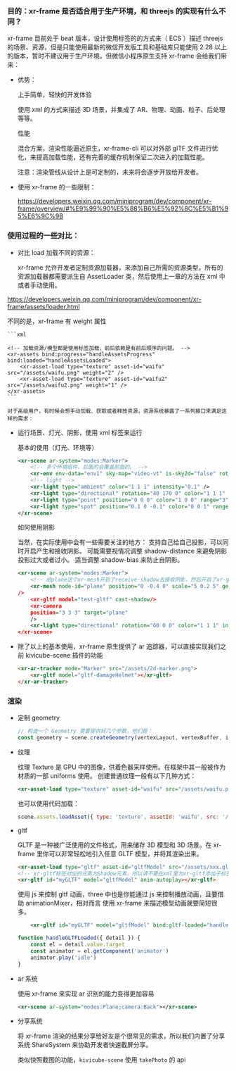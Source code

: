 ### 目的：xr-frame 是否适合用于生产环境，和 threejs 的实现有什么不同？

xr-frame 目前处于 beat 版本，设计使用标签的的方式来（ ECS ）描述 threejs 的场景、资源，但是只能使用最新的微信开发版工具和基础库只能使用 2.28 以上的版本，暂时不建议用于生产环境，但微信小程序原生支持 xr-frame 会给我们带来：

-   优势：

    上手简单，轻快的开发体验

    使用 xml 的方式来描述 3D 场景，并集成了 AR、物理、动画、粒子、后处理等等。

    性能

    混合方案，渲染性能逼近原生，xr-frame-cli 可以对外部 glTF 文件进行优化，来提高加载性能，还有完善的缓存机制保证二次进入的加载性能。

    注意：渲染管线从设计上是可定制的，未来将会逐步开放给开发者。

-   使用 xr-frame 的一些限制：

    https://developers.weixin.qq.com/miniprogram/dev/component/xr-frame/overview/#%E9%99%90%E5%88%B6%E5%92%8C%E5%B1%95%E6%9C%9B

### 使用过程的一些对比：

-   对比 load 加载不同的资源：

    xr-frame 允许开发者定制资源加载器，来添加自己所需的资源类型。所有的资源加载器都需要派生自 AssetLoader 类，然后使用上一章的方法在 xml 中或者手动使用。

https://developers.weixin.qq.com/miniprogram/dev/component/xr-frame/assets/loader.html

不同的是，xr-frame 有 weight 属性

    ```xml

    <!-- 加载资源/模型都是使用标签加载，前后依赖是有前后顺序的问题。 -->
    <xr-assets bind:progress="handleAssetsProgress" bind:loaded="handleAssetsLoaded">
        <xr-asset-load type="texture" asset-id="waifu" src="/assets/waifu.png" weight="2" />
        <xr-asset-load type="texture" asset-id="waifu2" src="/assets/waifu2.png" weight="1" />
    </xr-assets>
    ```

    对于高级用户，有时候会想手动加载、获取或者释放资源，资源系统暴露了一系列接口来满足这样的需求：

-   运行场景、灯光、阴影，使用 xml 标签来运行

    基本的使用（灯光、环境等）

    ```xml
    <xr-scene ar-system="modes:Marker">
        <!-- 多个环境组件，后面的会覆盖前面的。 -->
        <xr-env env-data="env1" sky-map="video-vt" is-sky2d="false" rotation="30" diffuse-exp="1" specular-exp="1" />
        <!-- light -->
        <xr-light type="ambient" color="1 1 1" intensity="0.1" />
        <xr-light type="directional" rotation="40 170 0" color="1 1 1" intensity="0.2" />
        <xr-light type="point" position="0 0 0" color="1 0 0" range="3" intensity="3" />
        <xr-light type="spot" position="0.1 0 -0.1" color="0 0 1" range="12" intensity="10" rotation="0 120 0" inner-cone-angle="80" outer-cone-angle="90" />
    </xr-scene>
    ```

    如何使用阴影

    当然，在实际使用中会有一些需要关注的地方：
    支持自己给自己投影，可以同时开启产生和接收阴影。
    可能需要视情况调整 shadow-distance 来避免阴影投影过大或者过小。
    适当调整 shadow-bias 来防止自阴影。

    ```xml
    <xr-scene ar-system="modes:Marker">
        <!-- 给plane这个xr-mesh开启了receive-shadow去接收阴影，然后开启了xr-gltf的cast-shadow来产生阴影，最后开启了主光源的cast-shadow总开关允许灯光产生阴影。 -->
        <xr-mesh node-id="plane" position="0 -0.4 0" scale="5 0.2 5" geometry="cube"  uniforms="u_baseColorFactor:0.48 0.78 0.64 1" receive-shadow
    />
        <xr-gltf model="test-gltf" cast-shadow/>
        <xr-camera
        position="3 3 3" target="plane"
        />
        <xr-light type="directional" rotation="60 0 0" color="1 1 1" intensity="2.5" cast-shadow />
    </xr-scene>
    ```

-   除了以上的基本使用，xr-frame 原生提供了 ar 追踪器，可以直接实现我们之前 kivicube-scene 插件的功能

    ```html
    <xr-ar-tracker mode="Marker" src="/assets/2d-marker.png">
        <xr-gltf model="gltf-damageHelmet"></xr-gltf>
    </xr-ar-tracker>
    ```

### 渲染

-   定制 geometry

    ```javascript
    // 构造一个 Geometry 需要提供好几个参数，他们是：
    const geometry = scene.createGeometry(vertexLayout, vertexBuffer, indexBuffer, indexType)
    ```

-   纹理

    纹理 Texture 是 GPU 中的图像，供着色器采样使用。在框架中其一般被作为材质的一部 uniforms 使用。
    创建普通纹理一般有以下几种方式：

    ```xml
    <xr-asset-load type="texture" asset-id="waifu" src="/assets/waifu.png" options="wrapU:1,wrapV:2" />
    ```

    也可以使用代码加载：

    ```javascript
    scene.assets.loadAsset({ type: 'texture', assetId: 'waifu', src: '/assets/waifu.png' })
    ```

-   gltf

    GLTF 是一种被广泛使用的文件格式，用来储存 3D 模型和 3D 场景。在 xr-frame 里你可以非常轻松地引入任意 GLTF 模型，并将其渲染出来。

    ```html
    <xr-asset-load type="gltf" asset-id="gltfModel" src="/assets/xxx.gltf" />
    <!-- xr-gltf标签对应的元素为Shadow元素，所以请不要在xml里为xr-gltf添加子标签。 -->
    <xr-gltf id="myGLTF" model="gltfModel" anim-autoplay></xr-gltf>
    ```

    使用 js 来控制 gltf 动画，three 中也是你能通过 js 来控制播放动画，且要借助 animationMixer，相对而言 使用 xr-frame 来描述模型动画就要简短很多。

    ```xml
        <xr-gltf id="myGLTF" model="gltfModel" bind:gltf-loaded="handleGLTFLoaded"></xr-gltf>
    ```

    ```javascript
    function handleGLTFLoaded({ detail }) {
        const el = detail.value.target
        const animator = el.getComponent('animator')
        animator.play('idle')
    }
    ```

-   ar 系统

    使用 xr-frame 来实现 ar 识别的能力变得更加容易

    ```xml
    <xr-scene ar-system="modes:Plane;camera:Back"></xr-scene>
    ```

-   分享系统

    将 xr-frame 渲染的结果分享给好友是个很常见的需求，所以我们内置了分享系统 ShareSystem 来协助开发者快速截屏分享。

    类似快照截图的功能，`kivicube-scene` 使用 `takePhoto` 的 api

